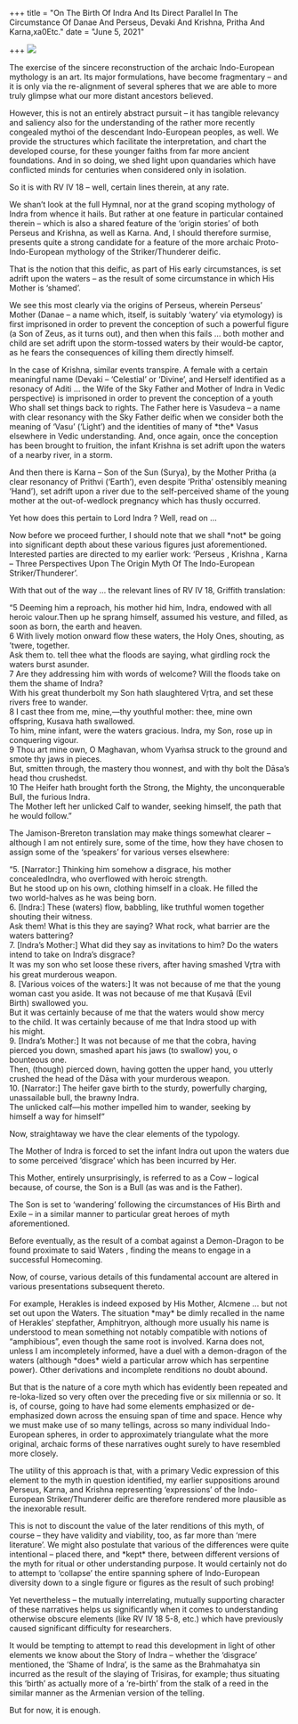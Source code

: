 +++
title = "On The Birth Of Indra And Its Direct Parallel In The Circumstance Of Danae And Perseus, Devaki And Krishna, Pritha And Karna,xa0Etc."
date = "June 5, 2021"

+++
![](https://aryaakasha.files.wordpress.com/2021/06/671952-d81809df8cf8d5a5396b8344e797be54.jpg?w=432)

The exercise of the sincere reconstruction of the archaic Indo-European
mythology is an art. Its major formulations, have become fragmentary –
and it is only via the re-alignment of several spheres that we are able
to more truly glimpse what our more distant ancestors believed.

However, this is not an entirely abstract pursuit – it has tangible
relevancy and saliency also for the understanding of the rather more
recently congealed mythoi of the descendant Indo-European peoples, as
well. We provide the structures which facilitate the interpretation, and
chart the developed course, for these younger faiths from far more
ancient foundations. And in so doing, we shed light upon quandaries
which have conflicted minds for centuries when considered only in
isolation.

So it is with RV IV 18 – well, certain lines therein, at any rate.

We shan’t look at the full Hymnal, nor at the grand scoping mythology of
Indra from whence it hails. But rather at one feature in particular
contained therein – which is also a shared feature of the ‘origin
stories’ of both Perseus and Krishna, as well as Karna. And, I should
therefore surmise, presents quite a strong candidate for a feature of
the more archaic Proto-Indo-European mythology of the Striker/Thunderer
deific.

That is the notion that this deific, as part of His early circumstances,
is set adrift upon the waters – as the result of some circumstance in
which His Mother is ‘shamed’.

We see this most clearly via the origins of Perseus, wherein Perseus’
Mother (Danae – a name which, itself, is suitably ‘watery’ via
etymology) is first imprisoned in order to prevent the conception of
such a powerful figure (a Son of Zeus, as it turns out), and then when
this fails … both mother and child are set adrift upon the storm-tossed
waters by their would-be captor, as he fears the consequences of killing
them directly himself.

In the case of Krishna, similar events transpire. A female with a
certain meaningful name (Devaki – ‘Celestial’ or ‘Divine’, and Herself
identified as a resonacy of Aditi … the Wife of the Sky Father and
Mother of Indra in Vedic perspective) is imprisoned in order to prevent
the conception of a youth Who shall set things back to rights. The
Father here is Vasudeva – a name with clear resonancy with the Sky
Father deific when we consider both the meaning of ‘Vasu’ (‘Light’) and
the identities of many of \*the\* Vasus elsewhere in Vedic
understanding. And, once again, once the conception has been brought to
fruition, the infant Krishna is set adrift upon the waters of a nearby
river, in a storm.

And then there is Karna – Son of the Sun (Surya), by the Mother Pritha
(a clear resonancy of Prithvi (‘Earth’), even despite ‘Pritha’
ostensibly meaning ‘Hand’), set adrift upon a river due to the
self-perceived shame of the young mother at the out-of-wedlock pregnancy
which has thusly occurred.

Yet how does this pertain to Lord Indra ? Well, read on …

Now before we proceed further, I should note that we shall \*not\* be
going into significant depth about these various figures just
aforementioned. Interested parties are directed to my earlier work:
‘Perseus , Krishna , Karna – Three Perspectives Upon The Origin Myth Of
The Indo-European Striker/Thunderer’.

With that out of the way … the relevant lines of RV IV 18, Griffith
translation:

“5 Deeming him a reproach, his mother hid him, Indra, endowed with all
heroic valour.Then up he sprang himself, assumed his vesture, and
filled, as soon as born, the earth and heaven.  
6 With lively motion onward flow these waters, the Holy Ones, shouting,
as ’twere, together.  
Ask them to. tell thee what the floods are saying, what girdling rock
the waters burst asunder.  
7 Are they addressing him with words of welcome? Will the floods take on
them the shame of Indra?  
With his great thunderbolt my Son hath slaughtered Vṛtra, and set these
rivers free to wander.  
8 I cast thee from me, mine,—thy youthful mother: thee, mine own
offspring, Kusava hath swallowed.  
To him, mine infant, were the waters gracious. Indra, my Son, rose up in
conquering vigour.  
9 Thou art mine own, O Maghavan, whom Vyaṁsa struck to the ground and
smote thy jaws in pieces.  
But, smitten through, the mastery thou wonnest, and with thy bolt the
Dāsa’s head thou crushedst.  
10 The Heifer hath brought forth the Strong, the Mighty, the
unconquerable Bull, the furious Indra.  
The Mother left her unlicked Calf to wander, seeking himself, the path
that he would follow.”

The Jamison-Brereton translation may make things somewhat clearer –
although I am not entirely sure, some of the time, how they have chosen
to assign some of the ‘speakers’ for various verses elsewhere:

“5. \[Narrator:\] Thinking him somehow a disgrace, his mother
concealedIndra, who overflowed with heroic strength.  
But he stood up on his own, clothing himself in a cloak. He filled the  
two world-halves as he was being born.  
6. \[Indra:\] These (waters) flow, babbling, like truthful women
together  
shouting their witness.  
Ask them! What is this they are saying? What rock, what barrier are
the  
waters battering?  
7. \[Indra’s Mother:\] What did they say as invitations to him? Do the
waters  
intend to take on Indra’s disgrace?  
It was my son who set loose these rivers, after having smashed Vr̥tra
with  
his great murderous weapon.  
8. \[Various voices of the waters:\] It was not because of me that the
young  
woman cast you aside. It was not because of me that Kuṣavā (Evil  
Birth) swallowed you.  
But it was certainly because of me that the waters would show mercy  
to the child. It was certainly because of me that Indra stood up with  
his might.  
9. \[Indra’s Mother:\] It was not because of me that the cobra, having  
pierced you down, smashed apart his jaws (to swallow) you, o  
bounteous one.  
Then, (though) pierced down, having gotten the upper hand, you utterly  
crushed the head of the Dāsa with your murderous weapon.  
10. \[Narrator:\] The heifer gave birth to the sturdy, powerfully
charging,  
unassailable bull, the brawny Indra.  
The unlicked calf—his mother impelled him to wander, seeking by  
himself a way for himself”

Now, straightaway we have the clear elements of the typology.

The Mother of Indra is forced to set the infant Indra out upon the
waters due to some perceived ‘disgrace’ which has been incurred by Her.

This Mother, entirely unsurprisingly, is referred to as a Cow – logical
because, of course, the Son is a Bull (as was and is the Father).

The Son is set to ‘wandering’ following the circumstances of His Birth
and Exile – in a similar manner to particular great heroes of myth
aforementioned.

Before eventually, as the result of a combat against a Demon-Dragon to
be found proximate to said Waters , finding the means to engage in a
successful Homecoming.

Now, of course, various details of this fundamental account are altered
in various presentations subsequent thereto.

For example, Herakles is indeed exposed by His Mother, Alcmene … but not
set out upon the Waters. The situation \*may\* be dimly recalled in the
name of Herakles’ stepfather, Amphitryon, although more usually his name
is understood to mean something not notably compatible with notions of
“amphibious”, even though the same root is involved. Karna does not,
unless I am incompletely informed, have a duel with a demon-dragon of
the waters (although \*does\* wield a particular arrow which has
serpentine power). Other derivations and incomplete renditions no doubt
abound.

But that is the nature of a core myth which has evidently been repeated
and re-loka-lized so very often over the preceding five or six millennia
or so. It is, of course, going to have had some elements emphasized or
de-emphasized down across the ensuing span of time and space. Hence why
we must make use of so many tellings, across so many individual
Indo-European spheres, in order to approximately triangulate what the
more original, archaic forms of these narratives ought surely to have
resembled more closely.

The utility of this approach is that, with a primary Vedic expression of
this element to the myth in question identified, my earlier suppositions
around Perseus, Karna, and Krishna representing ‘expressions’ of the
Indo-European Striker/Thunderer deific are therefore rendered more
plausible as the inexorable result.

This is not to discount the value of the later renditions of this myth,
of course – they have validity and viability, too, as far more than
‘mere literature’. We might also postulate that various of the
differences were quite intentional – placed there, and \*kept\* there,
between different versions of the myth for ritual or other understanding
purpose. It would certainly not do to attempt to ‘collapse’ the entire
spanning sphere of Indo-European diversity down to a single figure or
figures as the result of such probing!

Yet nevertheless – the mutually interrelating, mutually supporting
character of these narratives helps us significantly when it comes to
understanding otherwise obscure elements (like RV IV 18 5-8, etc.) which
have previously caused significant difficulty for researchers.

It would be tempting to attempt to read this development in light of
other elements we know about the Story of Indra – whether the ‘disgrace’
mentioned, the ‘Shame of Indra’, is the same as the Brahmahatya sin
incurred as the result of the slaying of Trisiras, for example; thus
situating this ‘birth’ as actually more of a ‘re-birth’ from the stalk
of a reed in the similar manner as the Armenian version of the telling.

But for now, it is enough.
